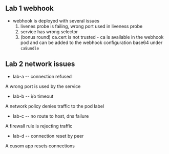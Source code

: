 ## Lab 1 webhook

- webhook is deployed with several issues
  1. livenes probe is failing, wrong port used in liveness probe
  2. service has wrong selector 
  3. (bonus round) ca.cert is not trusted - ca is available in the webhook pod and can be added to the webhook configuration base64 under `caBundle`

## Lab 2 network issues

- lab-a -- connection refused

A wrong port is used by the service

- lab-b -- i/o timeout

A network policy denies traffic to the pod label

- lab-c -- no route to host, dns failure

A firewall rule is rejecting traffic

- lab-d -- connection reset by peer

A cusom app resets connections